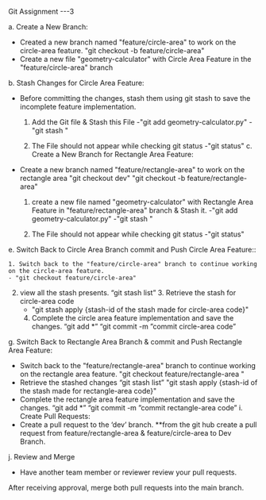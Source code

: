 Git Assignment ---3

a.  Create a New Branch:

- Created a new branch named "feature/circle-area" to work on the circle-area feature.
	"git checkout -b feature/circle-area"
- Create a new file "geometry-calculator" with Circle Area Feature in the "feature/circle-area" branch

b. Stash Changes for Circle Area Feature:
-  Before committing the changes, stash them using git stash to save the incomplete feature implementation.
   
   1. Add the Git file & Stash this File
   -"git add geometry-calculator.py" 
   -"git stash "

   2. The File should not appear while checking git status
   -"git status"
   c.  Create a New Branch for Rectangle Area Feature:

- Create a new branch named "feature/rectangle-area" to work on the rectangle area
	"git checkout dev"
	"git checkout -b feature/rectangle-area"
	
	1. create a new file named "geometry-calculator" with Rectangle Area Feature in "feature/rectangle-area" branch & Stash it.
	-"git add geometry-calculator.py" 
	-"git stash "

   2. The File should not appear while checking git status
   -"git status"
	
e.  Switch Back to Circle Area Branch commit and Push Circle Area Feature::

	1. Switch back to the "feature/circle-area" branch to continue working on the circle-area feature.
	- "git checkout feature/circle-area"
2. view all the stash presents.
	 “git stash list”
	3. Retrieve the stash for circle-area code
	- "git stash apply {stash-id of the stash made for circle-area code}"
	4. Complete the circle area feature implementation and save the changes.
	“git add *”
	 “git commit -m ”commit circle-area code”

g.  Switch Back to Rectangle Area Branch & commit and Push Rectangle Area Feature:
-  Switch back to the "feature/rectangle-area" branch to continue working on the rectangle area feature.
"git checkout feature/rectangle-area "
-  Retrieve the stashed changes
“git stash list”
"git stash apply {stash-id of the stash made for rectangle-area code}"
-  Complete the rectangle area feature implementation and save the changes.
“git add *”
	 “git commit -m ”commit rectangle-area code”
i.  Create Pull Requests:
-    Create a pull request to the ‘dev’ branch.
**from the git hub create a pull request from feature/rectangle-area & feature/circle-area to Dev Branch.
 
j.  Review and Merge

-  Have another team member or reviewer review your pull requests.

After receiving approval, merge both pull requests into the main branch.


